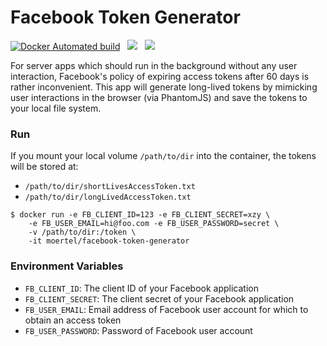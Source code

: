 # Facebook Token Generator

[![Docker Automated build](https://img.shields.io/docker/automated/moertel/facebook-token-generator.svg)](https://hub.docker.com/r/moertel/facebook-token-generator) &nbsp; [![](https://images.microbadger.com/badges/version/moertel/facebook-token-generator.svg)](https://microbadger.com/images/moertel/facebook-token-generator) &nbsp;  [![](https://images.microbadger.com/badges/image/moertel/facebook-token-generator.svg)](https://microbadger.com/images/moertel/facebook-token-generator)

For server apps which should run in the background without any user interaction, Facebook's policy of expiring access tokens after 60 days is rather inconvenient. This app will generate long-lived tokens by mimicking user interactions in the browser (via PhantomJS) and save the tokens to your local file system.

### Run

If you mount your local volume `/path/to/dir` into the container, the tokens will be stored at:
- `/path/to/dir/shortLivesAccessToken.txt`
- `/path/to/dir/longLivedAccessToken.txt`

```
$ docker run -e FB_CLIENT_ID=123 -e FB_CLIENT_SECRET=xzy \
    -e FB_USER_EMAIL=hi@foo.com -e FB_USER_PASSWORD=secret \
    -v /path/to/dir:/token \
    -it moertel/facebook-token-generator
```

### Environment Variables

- `FB_CLIENT_ID`: The client ID of your Facebook application
- `FB_CLIENT_SECRET`: The client secret of your Facebook application
- `FB_USER_EMAIL`: Email address of Facebook user account for which to obtain an access token
- `FB_USER_PASSWORD`: Password of Facebook user account
